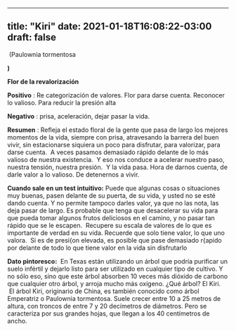 
---
title: "Kiri"
date: 2021-01-18T16:08:22-03:00
draft: false
--- 
        

 

 


  (Paulownia tormentosa

**)**  

**Flor de la revalorización**   

**Positivo** : Re categorización de valores. Flor para darse cuenta. Reconocer lo valioso. Para reducir la presión alta  

**Negativo** : prisa, aceleración, dejar pasar la vida.  

**Resumen** : Refleja el estado floral de la gente que pasa de largo los mejores momentos de la vida, siempre con prisa, atravesando la barrera del buen vivir, sin estacionarse siquiera un poco para disfrutar, para valorizar, para darse cuenta.  A veces pasamos demasiado rápido delante de lo más valioso de nuestra existencia.  Y eso nos conduce a acelerar nuestro paso, nuestra tensión, nuestra presión.  Y la vida pasa. Hora de darnos cuenta, de darle valor a lo valioso. De detenernos a vivir.  

**Cuando sale en un test intuitivo:**  Puede que algunas cosas o situaciones muy buenas, pasen delante de su puerta, de su vida, y usted no se esté dando cuenta. Y no permite tampoco darles valor, ya que no las nota, las deja pasar de largo. Es probable que tenga que desacelerar su vida para que pueda tomar algunos frutos deliciosos en el camino, y no pasar tan rápido que se le escapen.   Recupere su escala de valores de lo que es importante de verdad en su vida. Recuerde que solo tiene valor, lo que uno valora.  Si es de presi{on elevada, es posible que pase demasiado r{apido por delante de todo lo que tiene valor en la vida sin disfrutarlo     

**Dato pintoresco:**   En Texas están utilizando un árbol que podría purificar un suelo infértil y dejarlo listo para ser utilizado en cualquier tipo de cultivo. Y no sólo eso, sino que este árbol absorben 10 veces más dióxido de carbono que cualquier otro árbol, y arroja mucho más oxígeno. ¿Qué árbol? El Kiri.  El árbol Kiri, originario de China, es también conocido como árbol Emperatriz o Paulownia tormentosa. Suele crecer entre 10 a 25 metros de altura, con troncos de entre 7 y 20 decímetros de diámetros. Pero se caracteriza por sus grandes hojas, que llegan a los 40 centímetros de ancho.  




